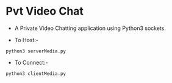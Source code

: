 # Pvt Video Chat
- A Private Video Chatting application using Python3 sockets.

- To Host:- 
```
python3 serverMedia.py
```

- To Connect:-
```
python3 clientMedia.py
```

